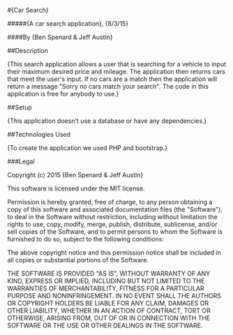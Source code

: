 #{Car Search}

#####{A car search application}, {8/3/15}

####By {Ben Spenard & Jeff Austin}

##Description

{This search application allows a user that is searching for a vehicle to input their maximum desired price and mileage. The application then returns cars that meet the user's input. If no cars are a match then the application will return a message "Sorry no cars match your search". The code in this application is free for anybody to use.}

##Setup

{This application doesn't use a database or have any dependencies.}

##Technologies Used

{To create the application we used PHP and bootstrap.}

###Legal

Copyright (c) 2015 {Ben Spenard & Jeff Austin}

This software is licensed under the MIT license.

Permission is hereby granted, free of charge, to any person obtaining a copy of this software and associated documentation files (the "Software"), to deal in the Software without restriction, including without limitation the rights to use, copy, modify, merge, publish, distribute, sublicense, and/or sell copies of the Software, and to permit persons to whom the Software is furnished to do so, subject to the following conditions:

The above copyright notice and this permission notice shall be included in all copies or substantial portions of the Software.

THE SOFTWARE IS PROVIDED "AS IS", WITHOUT WARRANTY OF ANY KIND, EXPRESS OR IMPLIED, INCLUDING BUT NOT LIMITED TO THE WARRANTIES OF MERCHANTABILITY, FITNESS FOR A PARTICULAR PURPOSE AND NONINFRINGEMENT. IN NO EVENT SHALL THE AUTHORS OR COPYRIGHT HOLDERS BE LIABLE FOR ANY CLAIM, DAMAGES OR OTHER LIABILITY, WHETHER IN AN ACTION OF CONTRACT, TORT OR OTHERWISE, ARISING FROM, OUT OF OR IN CONNECTION WITH THE SOFTWARE OR THE USE OR OTHER DEALINGS IN THE SOFTWARE.
